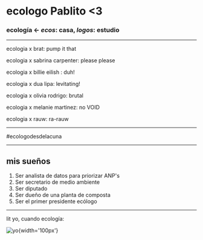 # ecologo Pablito  <3

### ecología <- _ecos_: casa, _logos_: estudio

----------------------
ecologia x brat: pump it that

ecologia x sabrina carpenter: please please

ecologia x billie eilish : duh!

ecologia x dua lipa: levitating!

ecologia x olivia rodrigo: brutal

ecologia x melanie martinez: no VOID

ecologia x rauw: ra-rauw

-----------------------

 #ecologodesdelacuna

----------------------

## mis sueños

1. Ser analista de datos para priorizar ANP's
2. Ser secretario de medio ambiente
3. Ser diputado
4. Ser dueño de una planta de composta
5. Ser el primer presidente ecólogo

------------------------

lit yo, cuando ecología:

![yo](D:/Informatica_ecologica/Imagenes/lol4.gif){width='100px'}

